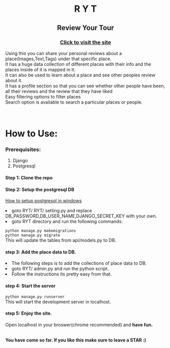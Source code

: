 <h1 align="center"><b>R Y T</b></h1>
<h2 align="center"><b>Review Your Tour</b></h2>
<h3 align="center"><b>

[Click to visit the site](https://review-yt.herokuapp.com/)</b></h2>
Using this you can share your personal reviews about a place(Images,Text,Tags) under that specific place.<br>
It has a huge data collection of different places with their info and the places inside of it is mapped in it.<br>
It can also be used to learn about a place and see other peoples review about it.<br>
It has a profile section so that you can see whether other people have been, all their reviews and the review that they have liked<br>
Easy filtering options to filter places<br>
Search option is available to search a particular places or people.<br>
<br><br>


<h1>How to Use:</h1>

<h3>Prerequisites:</h3>
    <ol>
        <li>Django</li>
        <li>Postgresql</li>
    </ol>

<h4>Step 1: Clone the repo</h4>

<h4>Step 2: Setup the postgresql DB</h4>

[How to setup postgresql in windows](https://www.youtube.com/watch?v=RAFZleZYxsc)

<li>goto RYT/ RYT/ setting.py and replace DB_PASSWORD,DB_USER_NAME,DJANGO_SECRET_KEY with your own.</li>
<li>goto RYT directory and run the following commands:</li>

`python manage.py makemigrations`<br>
`python manage.py migrate`<br>
This will update the tables from api/models.py to DB.


<h4>step 3: Add the place data to DB.</h4>
<li>The following steps is to add the collections of place data to DB.</li>
<li>goto RYT/ admin.py and run the python script.</li>
<li>Follow the instructions its pretty easy from that.</li>

<h4>step 4: Start the server</h4>

`python manage.py runserver`<br>
This will start the development server in localhost.

<h4>step 5: Enjoy the site.</h4>

Open localhost in your broswer(chrome recommended) and <b>have fun.</b>

<br>
<b>You have come so far. If you like this make sure to leave a STAR :)</b>